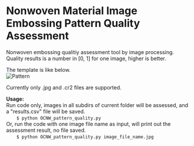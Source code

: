 # Nonwoven Material Image Embossing Pattern Quality Assessment

Nonwoven embossing qualitiy assessment tool by image processing. Quality results is a number in [0, 1] for one image, higher is better. 

The template is like below. <br>
![Pattern](https://github.com/lifengzhao/nonwoven_image_pattern_quality/blob/main/template_thicken4.png 'pattern')

Currently only .jpg and .cr2 files are supported.


**Usage:**<br>
Run code only, images in all subdirs of current folder will be assessed, and a "results.csv" file will be saved.<br>
&emsp;&emsp;`$ python OCNW_pattern_quality.py`<br>
Or, run the code with one image file name as input, will print out the assessment result, no file saved. <br>
&emsp;&emsp;`$ python OCNW_pattern_quality.py image_file_name.jpg`
